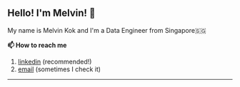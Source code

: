 <h2>Hello! I'm Melvin! 👋</h2>

My name is Melvin Kok and I'm a Data Engineer from Singapore🇸🇬


<strong>📫 How to reach me </strong>
   
   1. [linkedin](https://www.linkedin.com/in/melvinkokxw) (recommended!)
   2. [email](mailto:melvinkokxw@gmail.com) (sometimes I check it)

<hr>
